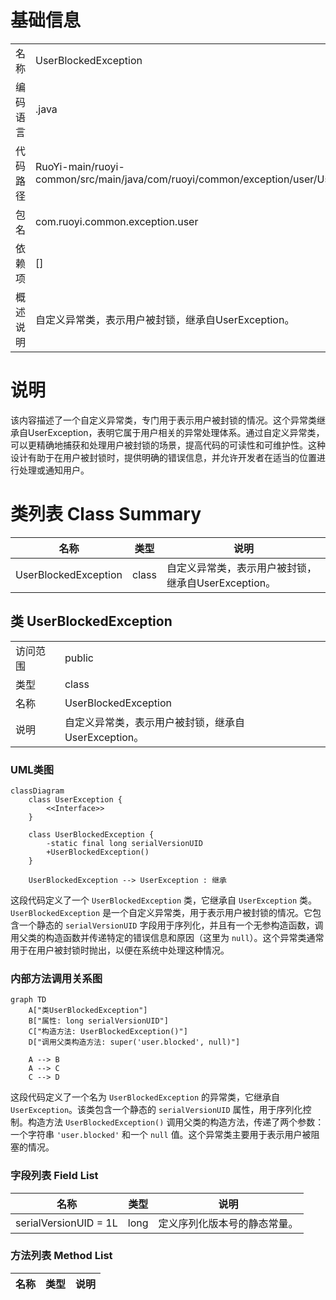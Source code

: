 # 基础信息

|      |      |
|------|------|
| 名称 | UserBlockedException |
| 编码语言 | .java |
| 代码路径 | RuoYi-main/ruoyi-common/src/main/java/com/ruoyi/common/exception/user/UserBlockedException.java |
| 包名 | com.ruoyi.common.exception.user |
| 依赖项 | [] |
| 概述说明 | 自定义异常类，表示用户被封锁，继承自UserException。 |

# 说明

该内容描述了一个自定义异常类，专门用于表示用户被封锁的情况。这个异常类继承自UserException，表明它属于用户相关的异常处理体系。通过自定义异常类，可以更精确地捕获和处理用户被封锁的场景，提高代码的可读性和可维护性。这种设计有助于在用户被封锁时，提供明确的错误信息，并允许开发者在适当的位置进行处理或通知用户。

# 类列表 Class Summary

| 名称   | 类型  | 说明 |
|-------|------|-------------|
| UserBlockedException | class | 自定义异常类，表示用户被封锁，继承自UserException。 |



## 类 UserBlockedException

|      |      |
|------|------|
| 访问范围 | public |
| 类型 | class |
| 名称 | UserBlockedException |
| 说明 | 自定义异常类，表示用户被封锁，继承自UserException。 |


### UML类图

```mermaid
classDiagram
    class UserException {
        <<Interface>>
    }

    class UserBlockedException {
        -static final long serialVersionUID
        +UserBlockedException()
    }

    UserBlockedException --> UserException : 继承
```

这段代码定义了一个 `UserBlockedException` 类，它继承自 `UserException` 类。`UserBlockedException` 是一个自定义异常类，用于表示用户被封锁的情况。它包含一个静态的 `serialVersionUID` 字段用于序列化，并且有一个无参构造函数，调用父类的构造函数并传递特定的错误信息和原因（这里为 `null`）。这个异常类通常用于在用户被封锁时抛出，以便在系统中处理这种情况。


### 内部方法调用关系图

```mermaid
graph TD
    A["类UserBlockedException"]
    B["属性: long serialVersionUID"]
    C["构造方法: UserBlockedException()"]
    D["调用父类构造方法: super('user.blocked', null)"]

    A --> B
    A --> C
    C --> D
```

这段代码定义了一个名为 `UserBlockedException` 的异常类，它继承自 `UserException`。该类包含一个静态的 `serialVersionUID` 属性，用于序列化控制。构造方法 `UserBlockedException()` 调用父类的构造方法，传递了两个参数：一个字符串 `'user.blocked'` 和一个 `null` 值。这个异常类主要用于表示用户被阻塞的情况。

### 字段列表 Field List

| 名称  | 类型  | 说明 |
|-------|-------|------|
| serialVersionUID = 1L | long | 定义序列化版本号的静态常量。 |

### 方法列表 Method List

| 名称  | 类型  | 说明 |
|-------|-------|------|





